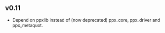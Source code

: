 ## v0.11

- Depend on ppxlib instead of (now deprecated) ppx\_core, ppx\_driver and
  ppx\_metaquot.
